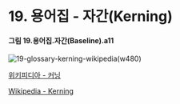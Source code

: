 # 19. 용어집 - 자간(Kerning)

#### 그림 19.용어집.자간(Baseline).a11
![19-glossary-kerning-wikipedia(w480)](https://github.com/wonder13662/gimp/assets/15767104/4a5f5cb0-a718-44de-b7b2-8e0a44230498)

[위키피디아 - 커닝](https://ko.wikipedia.org/wiki/%EC%BB%A4%EB%8B%9D)

[Wikipedia - Kerning](https://en.wikipedia.org/wiki/Kerning)